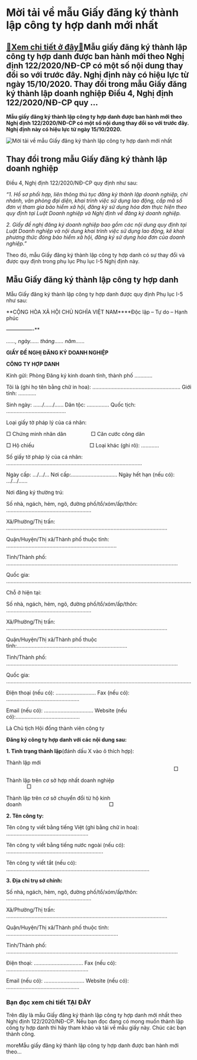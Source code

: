 Mời tải về mẫu Giấy đăng ký thành lập công ty hợp danh mới nhất
===============================================================

[:gift:Xem chi tiết ở đây:gift:](https://hddtvn.com/moi-tai-ve-mau-giay-dang-ky-thanh-lap-cong-ty-hop-danh-moi-nhat-2/)Mẫu giấy đăng ký thành lập công ty hợp danh được ban hành mới theo Nghị định 122/2020/NĐ-CP có một số nội dung thay đổi so với trước đây. Nghị định này có hiệu lực từ ngày 15/10/2020. Thay đổi trong mẫu Giấy đăng ký thành lập doanh nghiệp Điều 4, Nghị định 122/2020/NĐ-CP quy …
-------------------------------------------------------------------------------------------------------------------------------------------------------------------------------------------------------------------------------------------------------------------------------------

**Mẫu giấy đăng ký thành lập công ty hợp danh được ban hành mới theo Nghị định 122/2020/NĐ-CP có một số nội dung thay đổi so với trước đây. Nghị định này có hiệu lực từ ngày 15/10/2020.**


![Mời tải về mẫu Giấy đăng ký thành lập công ty hợp danh mới nhất](https://hddtvn.com/wp-content/uploads/2021/01/g2.png "Mời tải về mẫu Giấy đăng ký thành lập công ty hợp danh mới nhất")


**Thay đổi trong mẫu Giấy đăng ký thành lập doanh nghiệp**
----------------------------------------------------------


Điều 4, Nghị định 122/2020/NĐ-CP quy định như sau:


*“1. Hồ sơ phối hợp, liên thông thủ tục đăng ký thành lập doanh nghiệp, chi nhánh, văn phòng đại diện, khai trình việc sử dụng lao động, cấp mã số đơn vị tham gia bảo hiểm xã hội, đăng ký sử dụng hóa đơn thực hiện theo quy định tại Luật Doanh nghiệp và Nghị định về đăng ký doanh nghiệp.*


*2. Giấy đề nghị đăng ký doanh nghiệp bao gồm các nội dung quy định tại Luật Doanh nghiệp và nội dung khai trình việc sử dụng lao động, kê khai phương thức đóng bảo hiểm xã hội, đăng ký sử dụng hóa đơn của doanh nghiệp.”*


Theo đó, mẫu Giấy đăng ký thành lập công ty hợp danh có sự thay đổi và được quy định trong phụ lục Phụ lục I-5 Nghị định này.


**Mẫu Giấy đăng ký thành lập công ty hợp danh**
-----------------------------------------------


Mẫu Giấy đăng ký thành lập công ty hợp danh được quy định Phụ lục I-5 như sau:


**CỘNG HÒA XÃ HỘI CHỦ NGHĨA VIỆT NAM****Độc lập – Tự do – Hạnh phúc  

—————-**


*……, ngày…… tháng…… năm……*


**GIẤY ĐỀ NGHỊ ĐĂNG KÝ DOANH NGHIỆP**


**CÔNG TY HỢP DANH**


Kính gửi: Phòng Đăng ký kinh doanh tỉnh, thành phố …………


Tôi là (ghi họ tên bằng chữ in hoa): ………………………………………………….. Giới tính: …………


Sinh ngày: ……/……/…… Dân tộc: …………… Quốc tịch: ………………………………….


Loại giấy tờ pháp lý của cá nhân:


□ Chứng minh nhân dân                 □ Căn cước công dân


□ Hộ chiếu                                      □ Loại khác (ghi rõ): …………


Số giấy tờ pháp lý của cá nhân: ……………………………………………………………………………….


Ngày cấp: …/…/… Nơi cấp:…………………………. Ngày hết hạn (nếu có): …/…/……


Nơi đăng ký thường trú:


Số nhà, ngách, hẻm, ngõ, đường phố/tổ/xóm/ấp/thôn: …………………………………………………


Xã/Phường/Thị trấn: ………………………………………………………………………………………………


Quận/Huyện/Thị xã/Thành phố thuộc tỉnh: ………………………………………………………………..


Tỉnh/Thành phố: …………………………………………………………………………………………………….


Quốc gia: …………………………………………………………………………………………………………….


Chỗ ở hiện tại:


Số nhà, ngách, hẻm, ngõ, đường phố/tổ/xóm/ấp/thôn: …………………………………………………


Xã/Phường/Thị trấn: ………………………………………………………………………………………………


Quận/Huyện/Thị xã/Thành phố thuộc tỉnh:………………………………………………………………..


Tỉnh/Thành phố: …………………………………………………………………………………………………….


Quốc gia: …………………………………………………………………………………………………………….


Điện thoại (nếu có): ……………………… Fax (nếu có): ………………………………………….


Email (nếu có): …………………………… Website (nếu có):…………………………………….


Là Chủ tịch Hội đồng thành viên công ty


**Đăng ký công ty hợp danh với các nội dung sau:**


**1. Tình trạng thành lập**(đánh dấu X vào ô thích hợp):


Thành lập mới                                                                                                                    □


Thành lập trên cơ sở hợp nhất doanh nghiệp                                                                    □


Thành lập trên cơ sở chuyển đổi từ hộ kinh doanh                                                            □


**2. Tên công ty:**


Tên công ty viết bằng tiếng Việt (ghi bằng chữ in hoa): ……………………………………………….


Tên công ty viết bằng tiếng nước ngoài (nếu có): ………………………………………………………..


Tên công ty viết tắt (nếu có): ……………………………………………………………………………………


**3. Địa chỉ trụ sở chính:**


Số nhà, ngách, hẻm, ngõ, đường phố/tổ/xóm/ấp/thôn: …………………………………………………


Xã/Phường/Thị trấn: ………………………………………………………………………………………………


Quận/Huyện/Thị xã/Thành phố thuộc tỉnh: …………………………………………………………………


Tỉnh/Thành phố: …………………………………………………………………………………………………….


Điện thoại: …………………………… Fax (nếu có): ……………………………………………….


Email (nếu có): ……………………… Website (nếu có): ………………………………………….


### **Bạn đọc xem chi tiết TẠI ĐÂY**


Trên đây là mẫu Giấy đăng ký thành lập công ty hợp danh mới nhất theo Nghị định 122/2020/NĐ-CP. Nếu bạn đọc đang có mong muốn thành lập công ty hợp danh thì hãy tham khảo và tải về mẫu giấy này. Chúc các bạn thành công.



moreMẫu giấy đăng ký thành lập công ty hợp danh được ban hành mới theo…

